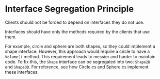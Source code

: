 # Interface Segregation Principle

Clients should not be forced to depend on interfaces they do not use.

Interfaces should have only the methods required by the clients that use them.

For example, circle and sphere are both shapes, so they could implement a shape interface. However, this approach would require a circle to have a `Volume()` method. This requirement leads to messier and harder to maintain code. To fix this, the `Shape` interface can be segregated into two: `Shape2D` and `Shape3D`. For reference, see how Circle.cs and Sphere.cs implement these interfaces.